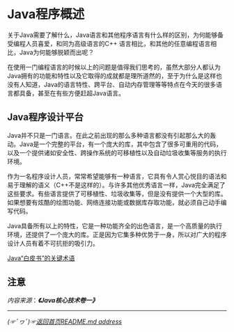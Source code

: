 # Java程序概述

关于Java需要了解什么，Java语言和其他程序语言有什么样的区别，为何能够备受编程人员喜爱，和同为高级语言的C++ 语言相比，和其他的任意编程语言相比，Java为何能够脱颖而出呢？

在使用一门编程语言的时候以上的问题是值得我们思考的，虽然大部分人都认为Java拥有的功能和特性以及它取得的成就都是理所道然的，至于为什么是这样也没有人知道，Java的语言特性、跨平台、自动内存管理等等特点在今天的很多语言都具备，甚至在有些方便赶超Java语言。
## Java程序设计平台
Java并不只是一门语言。在此之前出现的那么多种语言都没有引起那么大的轰动。Java是一个完整的平台，有一个庞大的库，其中包含了很多可重用的代码，以及一个提供诸如安全性、跨操作系统的可移植性以及自动垃圾收集等服务的执行环境。  

作为一名程序设计人员，常常希望能够有一种语言，它具有令人赏心悦目的语法和易于理解的语义（C++不是这样的）。与许多其他优秀语言一样，Java完全满足了这些要求。有些语言提供了可移植性、垃圾收集等，但是没有提供一个大型的库。如果想要有炫酷的绘图功能、网络连接功能或数据库存取功能，就必须自己动手编写代码。

Java具备所有以上的特性，它是一种功能齐全的出色语言，是一个高质量的执行环境，还提供了一个庞大的库。正是因为它集多种优势于一身，所以对广大的程序设计人员有着不可抗拒的吸引力。

[Java“白皮书”的关键术语](https://github.com/fredomli/java-standard/blob/main/docs/java/core/basis/describe/Java白皮书关键术语.md)

## 注意

*内容来源*：***《Java核心技术卷一》***  

___________
*(☞ﾟヮﾟ)☞[返回首页README.md address](https://github.com/fredomli/java-standard)*
